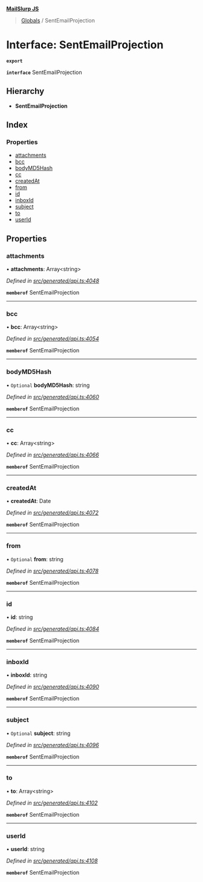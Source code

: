 **[MailSlurp JS](../README.md)**

> [Globals](../README.md) / SentEmailProjection

# Interface: SentEmailProjection

**`export`** 

**`interface`** SentEmailProjection

## Hierarchy

* **SentEmailProjection**

## Index

### Properties

* [attachments](sentemailprojection.md#attachments)
* [bcc](sentemailprojection.md#bcc)
* [bodyMD5Hash](sentemailprojection.md#bodymd5hash)
* [cc](sentemailprojection.md#cc)
* [createdAt](sentemailprojection.md#createdat)
* [from](sentemailprojection.md#from)
* [id](sentemailprojection.md#id)
* [inboxId](sentemailprojection.md#inboxid)
* [subject](sentemailprojection.md#subject)
* [to](sentemailprojection.md#to)
* [userId](sentemailprojection.md#userid)

## Properties

### attachments

•  **attachments**: Array\<string>

*Defined in [src/generated/api.ts:4048](https://github.com/mailslurp/mailslurp-client/blob/8d5c17f/src/generated/api.ts#L4048)*

**`memberof`** SentEmailProjection

___

### bcc

•  **bcc**: Array\<string>

*Defined in [src/generated/api.ts:4054](https://github.com/mailslurp/mailslurp-client/blob/8d5c17f/src/generated/api.ts#L4054)*

**`memberof`** SentEmailProjection

___

### bodyMD5Hash

• `Optional` **bodyMD5Hash**: string

*Defined in [src/generated/api.ts:4060](https://github.com/mailslurp/mailslurp-client/blob/8d5c17f/src/generated/api.ts#L4060)*

**`memberof`** SentEmailProjection

___

### cc

•  **cc**: Array\<string>

*Defined in [src/generated/api.ts:4066](https://github.com/mailslurp/mailslurp-client/blob/8d5c17f/src/generated/api.ts#L4066)*

**`memberof`** SentEmailProjection

___

### createdAt

•  **createdAt**: Date

*Defined in [src/generated/api.ts:4072](https://github.com/mailslurp/mailslurp-client/blob/8d5c17f/src/generated/api.ts#L4072)*

**`memberof`** SentEmailProjection

___

### from

• `Optional` **from**: string

*Defined in [src/generated/api.ts:4078](https://github.com/mailslurp/mailslurp-client/blob/8d5c17f/src/generated/api.ts#L4078)*

**`memberof`** SentEmailProjection

___

### id

•  **id**: string

*Defined in [src/generated/api.ts:4084](https://github.com/mailslurp/mailslurp-client/blob/8d5c17f/src/generated/api.ts#L4084)*

**`memberof`** SentEmailProjection

___

### inboxId

•  **inboxId**: string

*Defined in [src/generated/api.ts:4090](https://github.com/mailslurp/mailslurp-client/blob/8d5c17f/src/generated/api.ts#L4090)*

**`memberof`** SentEmailProjection

___

### subject

• `Optional` **subject**: string

*Defined in [src/generated/api.ts:4096](https://github.com/mailslurp/mailslurp-client/blob/8d5c17f/src/generated/api.ts#L4096)*

**`memberof`** SentEmailProjection

___

### to

•  **to**: Array\<string>

*Defined in [src/generated/api.ts:4102](https://github.com/mailslurp/mailslurp-client/blob/8d5c17f/src/generated/api.ts#L4102)*

**`memberof`** SentEmailProjection

___

### userId

•  **userId**: string

*Defined in [src/generated/api.ts:4108](https://github.com/mailslurp/mailslurp-client/blob/8d5c17f/src/generated/api.ts#L4108)*

**`memberof`** SentEmailProjection
